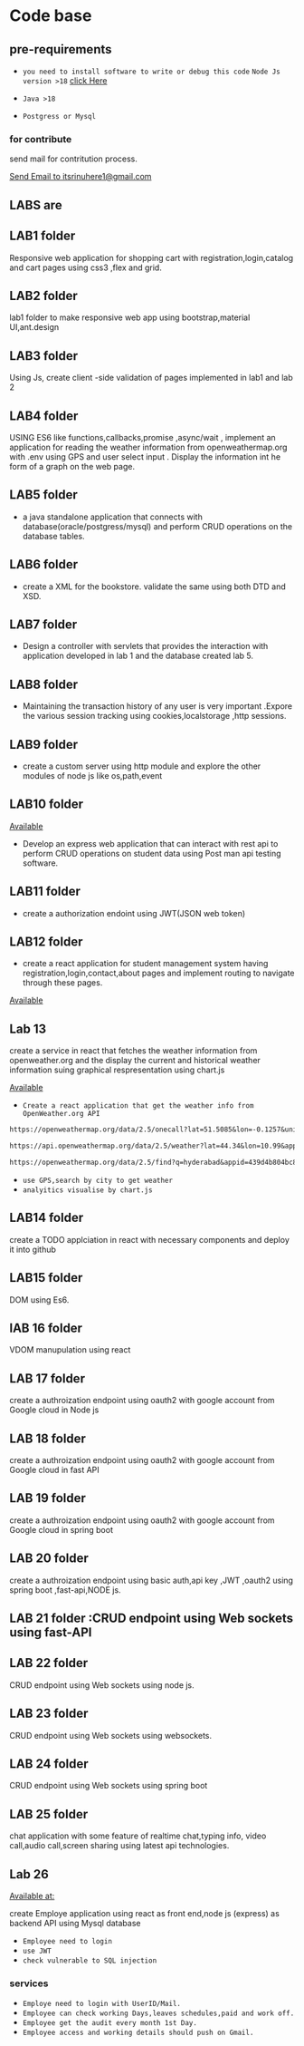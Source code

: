 # Code base

## pre-requirements

- `you need to install software to write or debug this code`
 `Node Js version >18`  [click Here](https://www.bing.com/ck/a?!&&p=4546dc6eae140544JmltdHM9MTY4OTIwNjQwMCZpZ3VpZD0xM2NjODFkOC1kMjBmLTZjZDMtMWZjMS05MzI3ZDNiZDZkZTUmaW5zaWQ9NTIwMA&ptn=3&hsh=3&fclid=13cc81d8-d20f-6cd3-1fc1-9327d3bd6de5&psq=node+js+download&u=a1aHR0cHM6Ly9ub2RlanMub3JnL2VuL2Rvd25sb2Fk&ntb=1)

- `Java >18`
- `Postgress or Mysql`

### for contribute

send mail for contritution process.

[Send Email to itsrinuhere1@gmail.com](mailto:itsrinuhere1@gmail.com)

## LABS are

## LAB1 folder

Responsive web application for shopping cart with registration,login,catalog and cart pages using css3 ,flex and grid.

## LAB2 folder

  lab1 folder to make responsive web app using bootstrap,material UI,ant.design

## LAB3 folder

Using Js, create client -side validation of pages implemented in lab1 and lab 2

## LAB4 folder

 USING ES6 like functions,callbacks,promise ,async/wait , implement an application for reading the weather information from openweathermap.org with .env using GPS and user select input . Display the information int he form of a graph on the web page.

## LAB5 folder

- a java standalone application that connects with database(oracle/postgress/mysql) and perform CRUD operations on the database tables.

## LAB6 folder

- create a XML for the bookstore. validate the same using both DTD and XSD.

## LAB7 folder

- Design a controller with servlets that provides the interaction with application developed in lab 1 and the database created lab 5.

## LAB8 folder

- Maintaining the transaction history of any user is very important .Expore the various session tracking using cookies,localstorage ,http sessions.

## LAB9 folder

- create a custom server using http module and explore the other modules of node js like  os,path,event

## LAB10 folder

[Available](./LAB10/)

- Develop an express web application that can interact with rest api to perform CRUD operations on student data using Post man api testing software.

## LAB11 folder

- create a authorization endoint using JWT(JSON web token)

## LAB12 folder

- create a react application for student management system having registration,login,contact,about pages and implement routing to navigate through these pages.

[Available](./LAB12/)

## Lab 13

create a service in react that fetches the weather information from openweather.org and the display the current and historical weather information suing graphical respresentation using chart.js

[Available](./LAB13/)

- `Create a react application that get the weather info from OpenWeather.org API`

```markdown
https://openweathermap.org/data/2.5/onecall?lat=51.5085&lon=-0.1257&units=metric&appid=439d4b804bc8187953eb36d2a8c26a02
```

```markdown
https://api.openweathermap.org/data/2.5/weather?lat=44.34&lon=10.99&appid=9de243494c0b295cca9337e1e96b00e2
```

```markdown
https://openweathermap.org/data/2.5/find?q=hyderabad&appid=439d4b804bc8187953eb36d2a8c26a02&units=metric
```

- `use GPS,search by city to get weather`
- `analyitics visualise by chart.js`

## LAB14 folder

create a TODO applciation in react with necessary components and deploy it into github

## LAB15 folder

DOM using Es6.

## lAB 16 folder

VDOM manupulation using react

## LAB 17 folder

create a authroization endpoint using oauth2 with google account from Google cloud in Node js

## LAB 18 folder

create a authroization endpoint using oauth2 with google account from Google cloud in fast API

## LAB 19 folder

create a authroization endpoint using oauth2 with google account from Google cloud in spring boot

## LAB 20 folder

create a authroization endpoint using basic auth,api key ,JWT ,oauth2 using spring boot ,fast-api,NODE js.

## LAB 21 folder :CRUD endpoint using Web sockets using fast-API

## LAB 22 folder

CRUD endpoint using Web sockets using node js.

## LAB 23 folder

CRUD endpoint using Web sockets using websockets.

## LAB 24 folder

CRUD endpoint using Web sockets using spring boot

## LAB 25 folder

chat application with some feature of realtime chat,typing info, video call,audio call,screen sharing using latest api technologies.

## Lab 26

[Available at:](./LAB26/)

create Employe application using react  as front end,node js (express) as backend API using Mysql database

- `Employee need to login`
- `use JWT`
- `check vulnerable to SQL injection`

### services

- `Employe need to login with UserID/Mail.`
- `Employee can check working Days,leaves schedules,paid and work off.`
- `Employee get the audit every month 1st Day.`
- `Employee access and working details should push on Gmail.`
